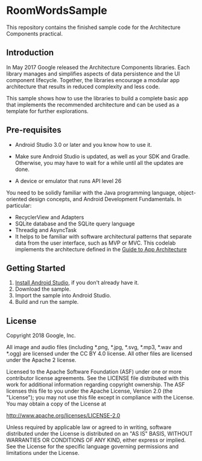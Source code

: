 RoomWordsSample
================

This repository contains the finished sample code for the
Architecture Components practical.

Introduction
------------

In May 2017 Google released the Architecture Components libraries.
Each library manages and simplifies aspects of data persistence and the
UI component lifecycle. Together, the libraries encourage a modular
app architecture that results in reduced complexity and less code.

This sample shows how to use the libraries to build
a complete basic app that implements the recommended architecture
and can be used as a template for further explorations.


Pre-requisites
--------------

* Android Studio 3.0 or later and you know how to use it.

* Make sure Android Studio is updated, as well as your SDK and Gradle.
Otherwise, you may have to wait for a while until all the updates are done.

* A device or emulator that runs API level 26

You need to be solidly familiar with the Java programming language,
object-oriented design concepts, and Android Development Fundamentals.
In particular:

* RecyclerView and Adapters
* SQLite database and the SQLite query language
* Threadig and AsyncTask
* It helps to be familiar with software architectural patterns that separate
  data from the user interface, such as MVP or MVC. This codelab implements the
  architecture defined in the
  [Guide to App Architecture](
  https://developer.android.com/topic/libraries/architecture/guide.html)

Getting Started
---------------

1. [Install Android Studio](https://developer.android.com/studio/install.html),
if you don't already have it.
2. Download the sample.
2. Import the sample into Android Studio.
3. Build and run the sample.

License
-------

Copyright 2018 Google, Inc.

All image and audio files (including *.png, *.jpg, *.svg, *.mp3, *.wav
and *.ogg) are licensed under the CC BY 4.0 license. All other files are
licensed under the Apache 2 license.

Licensed to the Apache Software Foundation (ASF) under one or more contributor
license agreements.  See the LICENSE file distributed with this work for
additional information regarding copyright ownership.  The ASF licenses this
file to you under the Apache License, Version 2.0 (the "License"); you may not
use this file except in compliance with the License.  You may obtain a copy of
the License at

  http://www.apache.org/licenses/LICENSE-2.0

Unless required by applicable law or agreed to in writing, software
distributed under the License is distributed on an "AS IS" BASIS, WITHOUT
WARRANTIES OR CONDITIONS OF ANY KIND, either express or implied.  See the
License for the specific language governing permissions and limitations under
the License.
